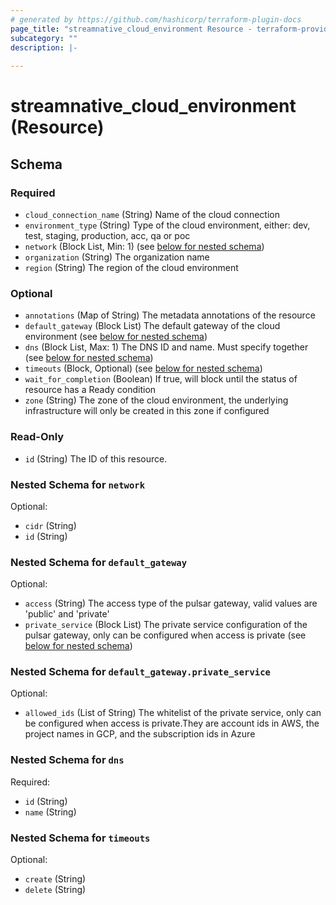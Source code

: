 ```yaml
---
# generated by https://github.com/hashicorp/terraform-plugin-docs
page_title: "streamnative_cloud_environment Resource - terraform-provider-streamnative"
subcategory: ""
description: |-
  
---
```


# streamnative_cloud_environment (Resource)





<!-- schema generated by tfplugindocs -->
## Schema

### Required

- `cloud_connection_name` (String) Name of the cloud connection
- `environment_type` (String) Type of the cloud environment, either: dev, test, staging, production, acc, qa or poc
- `network` (Block List, Min: 1) (see [below for nested schema](#nestedblock--network))
- `organization` (String) The organization name
- `region` (String) The region of the cloud environment

### Optional

- `annotations` (Map of String) The metadata annotations of the resource
- `default_gateway` (Block List) The default gateway of the cloud environment (see [below for nested schema](#nestedblock--default_gateway))
- `dns` (Block List, Max: 1) The DNS ID and name. Must specify together (see [below for nested schema](#nestedblock--dns))
- `timeouts` (Block, Optional) (see [below for nested schema](#nestedblock--timeouts))
- `wait_for_completion` (Boolean) If true, will block until the status of resource has a Ready condition
- `zone` (String) The zone of the cloud environment, the underlying infrastructure will only be created in this zone if configured

### Read-Only

- `id` (String) The ID of this resource.

<a id="nestedblock--network"></a>
### Nested Schema for `network`

Optional:

- `cidr` (String)
- `id` (String)


<a id="nestedblock--default_gateway"></a>
### Nested Schema for `default_gateway`

Optional:

- `access` (String) The access type of the pulsar gateway, valid values are 'public' and 'private'
- `private_service` (Block List) The private service configuration of the pulsar gateway, only can be configured when access is private (see [below for nested schema](#nestedblock--default_gateway--private_service))

<a id="nestedblock--default_gateway--private_service"></a>
### Nested Schema for `default_gateway.private_service`

Optional:

- `allowed_ids` (List of String) The whitelist of the private service, only can be configured when access is private.They are account ids in AWS, the project names in GCP, and the subscription ids in Azure



<a id="nestedblock--dns"></a>
### Nested Schema for `dns`

Required:

- `id` (String)
- `name` (String)


<a id="nestedblock--timeouts"></a>
### Nested Schema for `timeouts`

Optional:

- `create` (String)
- `delete` (String)
